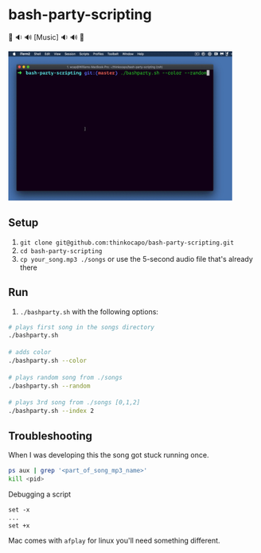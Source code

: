 # bash-party-scripting
:tada: :sound: :loud_sound: [Music] :sound: :loud_sound: :tada:  

<img src="./bash-party.gif" width="450" height="300">

## Setup
1. `git clone git@github.com:thinkocapo/bash-party-scripting.git`
2. `cd bash-party-scripting`
3. `cp your_song.mp3 ./songs` or use the 5-second audio file that's already there

## Run
1. `./bashparty.sh` with the following options:
``` bash
# plays first song in the songs directory
./bashparty.sh

# adds color
./bashparty.sh --color

# plays random song from ./songs
./bashparty.sh --random

# plays 3rd song from ./songs [0,1,2]
./bashparty.sh --index 2
```

## Troubleshooting
When I was developing this the song got stuck running once.
``` bash
ps aux | grep '<part_of_song_mp3_name>'
kill <pid>
```
Debugging a script
```
set -x
...
set +x
```

Mac comes with `afplay` for linux you'll need something different.
